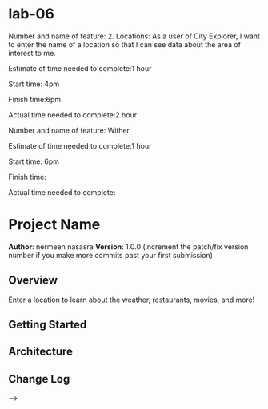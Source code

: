 # lab-06
Number and name of feature: 2. Locations: As a user of City Explorer, I want to enter the name of a location so that I can see data about the area of interest to me.

Estimate of time needed to complete:1 hour

Start time: 4pm

Finish time:6pm

Actual time needed to complete:2 hour



Number and name of feature: Wither

Estimate of time needed to complete:1 hour

Start time: 6pm

Finish time:

Actual time needed to complete:



# Project Name

**Author**: nermeen nasasra
**Version**: 1.0.0 (increment the patch/fix version number if you make more commits past your first submission)

## Overview
Enter a location to learn about the weather, restaurants, movies, and more!

## Getting Started 
<!-- What are the steps that a user must take in order to build this app on their own machine and get it running? -->

## Architecture
<!-- Provide a detailed description of the application design. What technologies (languages, libraries, etc) you're using, and any other relevant design information. -->

## Change Log
<!-- Use this area to document the iterative changes made to your application as each feature is successfully implemented. Use time stamps. Here's an examples:

01-01-2001 4:59pm - Application now has a fully-functional express server, with a GET route for the location resource.

## Credits and Collaborations
<!-- Give credit (and a link) to other people or resources that helped you build this application. -->
-->